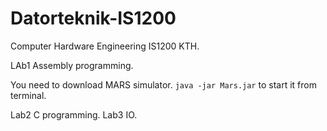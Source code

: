 # Datorteknik-IS1200
Computer Hardware Engineering IS1200 KTH.
 
LAb1 Assembly programming.

You need to download MARS simulator. `java -jar Mars.jar` to start it from terminal.


Lab2 C programming.
Lab3 IO.
